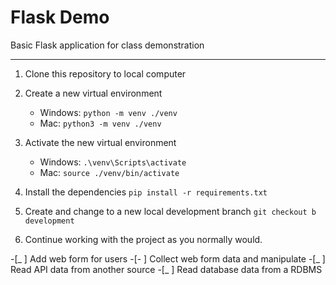 # Flask Demo
Basic Flask application for class demonstration

---
1. Clone this repository to local computer

2. Create a new virtual environment 
    - Windows:  ```python -m venv ./venv```
    - Mac:  ```python3 -m venv ./venv```

3. Activate the new virtual environment
   - Windows:  ```.\venv\Scripts\activate```
   - Mac:  ```source ./venv/bin/activate```

4. Install the dependencies ```pip install -r requirements.txt```

5. Create and change to a new local development branch ```git checkout b development```

6. Continue working with the project as you normally would.

-[_ ] Add web form for users
-[- ] Collect web form data and manipulate
-[_ ] Read API data from another source
-[_ ] Read database data from a RDBMS
